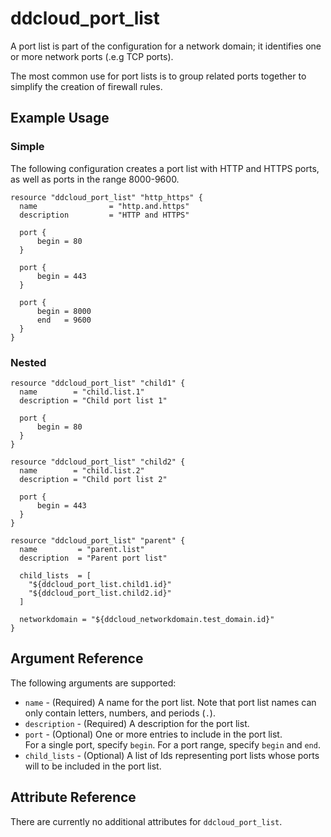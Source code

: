 # ddcloud\_port\_list

A port list is part of the configuration for a network domain; it identifies one or more network ports (.e.g TCP ports).

The most common use for port lists is to group related ports together to simplify the creation of firewall rules.

## Example Usage

### Simple
The following configuration creates a port list with HTTP and HTTPS ports, as well as ports in the range 8000-9600.

```
resource "ddcloud_port_list" "http_https" {
  name                = "http.and.https"
  description         = "HTTP and HTTPS"

  port {
      begin = 80
  }

  port {
      begin = 443
  }

  port {
      begin = 8000
      end   = 9600
  }
}
```

### Nested
```hcl
resource "ddcloud_port_list" "child1" {
  name        = "child.list.1"
  description = "Child port list 1"

  port {
      begin = 80
  }
}

resource "ddcloud_port_list" "child2" {
  name        = "child.list.2"
  description = "Child port list 2"

  port {
      begin = 443
  }
}

resource "ddcloud_port_list" "parent" {
  name         = "parent.list"
  description  = "Parent port list"

  child_lists  = [
    "${ddcloud_port_list.child1.id}"
    "${ddcloud_port_list.child2.id}"
  ]

  networkdomain = "${ddcloud_networkdomain.test_domain.id}"
}
```

## Argument Reference

The following arguments are supported:

* `name` - (Required) A name for the port list.
Note that port list names can only contain letters, numbers, and periods (`.`).
* `description` - (Required) A description for the port list.
* `port` - (Optional) One or more entries to include in the port list.  
For a single port, specify `begin`. For a port range, specify `begin` and `end`.
* `child_lists` - (Optional) A list of Ids representing port lists whose ports will to be included in the port list.

## Attribute Reference

There are currently no additional attributes for `ddcloud_port_list`.
